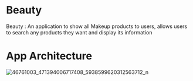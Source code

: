 # Beauty
Beauty : An application to show all Makeup products to users, allows users to search any products they want  and display its information 


# App Architecture 
![46761003_471394006717408_5938599620312563712_n](https://user-images.githubusercontent.com/41734542/49073729-c19bb700-f23b-11e8-8f98-aa0261f7f1bd.jpg)
